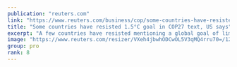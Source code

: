 ```yaml
---
publication: "reuters.com"
link: "https://www.reuters.com/business/cop/some-countries-have-resisted-15c-goal-cop27-text-us-says-2022-11-12/"
title: "Some countries have resisted 1.5°C goal in COP27 text, US says"
excerpt: "A few countries have resisted mentioning a global goal of limiting warming to 1.5 degrees Celsius in the official text of the COP27 summit in Egypt, U.S. Special Climate Envoy John Kerry said at the c"
image: "https://www.reuters.com/resizer/VXeh4jbwhODCwOL5V3qMQ4rru70=/1200x628/smart/filters:quality(80)/cloudfront-us-east-2.images.arcpublishing.com/reuters/6GPN6TWFKNK7ZHUGUMNR7SJHSE.jpg"
group: pro
rank: 8
---
```


